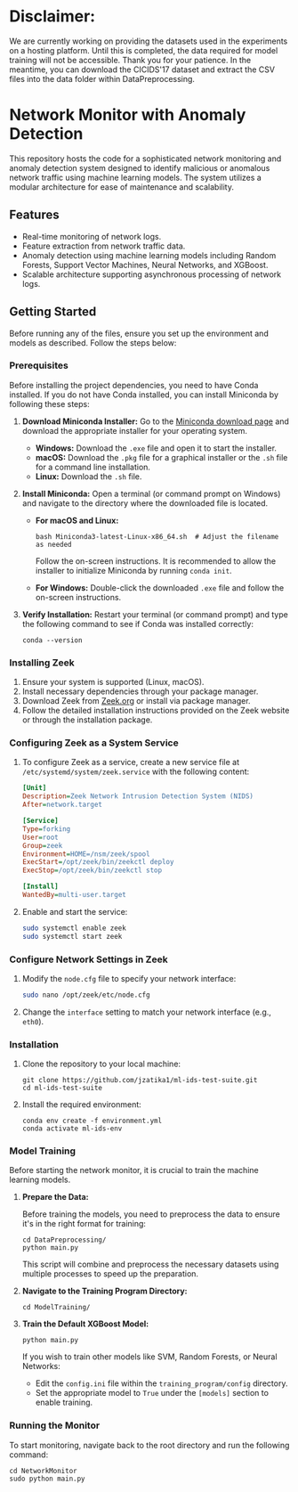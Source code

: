 # Disclaimer: 
We are currently working on providing the datasets used in the experiments on a hosting platform. Until this is completed, the data required for model training will not be accessible. Thank you for your patience.
In the meantime, you can download the CICIDS'17 dataset and extract the CSV files into the data folder within DataPreprocessing.

# Network Monitor with Anomaly Detection

This repository hosts the code for a sophisticated network monitoring and anomaly detection system designed to identify malicious or anomalous network traffic using machine learning models. The system utilizes a modular architecture for ease of maintenance and scalability.

## Features

- Real-time monitoring of network logs.
- Feature extraction from network traffic data.
- Anomaly detection using machine learning models including Random Forests, Support Vector Machines, Neural Networks, and XGBoost.
- Scalable architecture supporting asynchronous processing of network logs.

## Getting Started

Before running any of the files, ensure you set up the environment and models as described. Follow the steps below:

### Prerequisites

Before installing the project dependencies, you need to have Conda installed. If you do not have Conda installed, you can install Miniconda by following these steps:

1. **Download Miniconda Installer:**
   Go to the [Miniconda download page](https://docs.conda.io/en/latest/miniconda.html) and download the appropriate installer for your operating system.

   - **Windows:** Download the `.exe` file and open it to start the installer.
   - **macOS:** Download the `.pkg` file for a graphical installer or the `.sh` file for a command line installation.
   - **Linux:** Download the `.sh` file.

2. **Install Miniconda:**
   Open a terminal (or command prompt on Windows) and navigate to the directory where the downloaded file is located.

   - **For macOS and Linux:**
     ```shell
     bash Miniconda3-latest-Linux-x86_64.sh  # Adjust the filename as needed
     ```
     Follow the on-screen instructions. It is recommended to allow the installer to initialize Miniconda by running `conda init`.

   - **For Windows:**
     Double-click the downloaded `.exe` file and follow the on-screen instructions.

3. **Verify Installation:**
   Restart your terminal (or command prompt) and type the following command to see if Conda was installed correctly:
   ```shell
   conda --version
   ```

### Installing Zeek

1. Ensure your system is supported (Linux, macOS).
2. Install necessary dependencies through your package manager.
3. Download Zeek from [Zeek.org](https://zeek.org/get-zeek/) or install via package manager.
4. Follow the detailed installation instructions provided on the Zeek website or through the installation package.

### Configuring Zeek as a System Service

1. To configure Zeek as a service, create a new service file at `/etc/systemd/system/zeek.service` with the following content:

	```ini
	[Unit]
	Description=Zeek Network Intrusion Detection System (NIDS)
	After=network.target

	[Service]
	Type=forking
	User=root
	Group=zeek
	Environment=HOME=/nsm/zeek/spool
	ExecStart=/opt/zeek/bin/zeekctl deploy
	ExecStop=/opt/zeek/bin/zeekctl stop

	[Install]
	WantedBy=multi-user.target
	```

2. Enable and start the service:
	```bash
	sudo systemctl enable zeek
	sudo systemctl start zeek
	```

### Configure Network Settings in Zeek

1. Modify the `node.cfg` file to specify your network interface:

	```bash
	sudo nano /opt/zeek/etc/node.cfg
	```

2. Change the `interface` setting to match your network interface (e.g., `eth0`).

### Installation

1. Clone the repository to your local machine:

    ```shell
    git clone https://github.com/jzatika1/ml-ids-test-suite.git
    cd ml-ids-test-suite
    ```

2. Install the required environment:

    ```shell
    conda env create -f environment.yml
    conda activate ml-ids-env
    ```

### Model Training

Before starting the network monitor, it is crucial to train the machine learning models.

1. **Prepare the Data:**

    Before training the models, you need to preprocess the data to ensure it's in the right format for training:

    ```shell
	cd DataPreprocessing/
    python main.py
    ```

    This script will combine and preprocess the necessary datasets using multiple processes to speed up the preparation.

2. **Navigate to the Training Program Directory:**

    ```shell
	cd ModelTraining/
    ```

3. **Train the Default XGBoost Model:**

    ```shell
    python main.py
    ```

    If you wish to train other models like SVM, Random Forests, or Neural Networks:

    - Edit the `config.ini` file within the `training_program/config` directory.
    - Set the appropriate model to `True` under the `[models]` section to enable training.

### Running the Monitor

To start monitoring, navigate back to the root directory and run the following command:

```shell
cd NetworkMonitor
sudo python main.py
```
